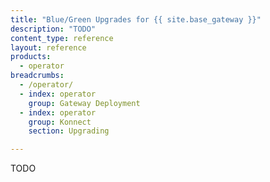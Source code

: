 ```yaml
---
title: "Blue/Green Upgrades for {{ site.base_gateway }}"
description: "TODO"
content_type: reference
layout: reference
products:
  - operator
breadcrumbs:
  - /operator/
  - index: operator
    group: Gateway Deployment
  - index: operator
    group: Konnect
    section: Upgrading

---
```


TODO